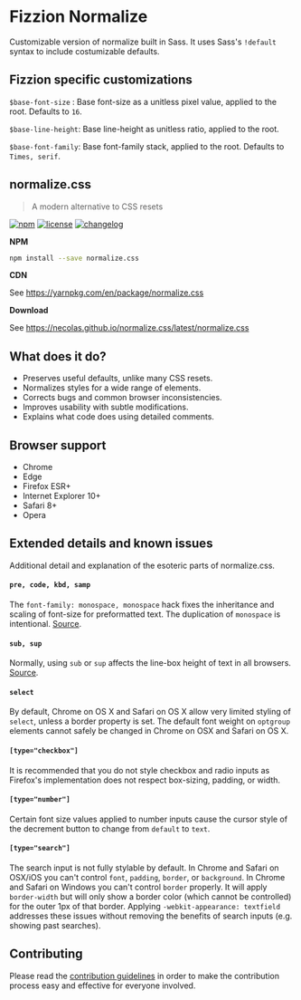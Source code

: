 # Fizzion Normalize

Customizable version of normalize built in Sass. It uses Sass's `!default`
syntax to include costumizable defaults.

## Fizzion specific customizations

`$base-font-size` : Base font-size as a unitless pixel value, applied to the
root.  Defaults to `16`.

`$base-line-height`: Base line-height as unitless ratio, applied to the root.

`$base-font-family`: Base font-family stack, applied to the root.  Defaults to
`Times, serif`.


## normalize.css

> A modern alternative to CSS resets

[![npm][npm-image]][npm-url] [![license][license-image]][license-url]
[![changelog][changelog-image]][changelog-url]


**NPM**

```sh
npm install --save normalize.css
```

**CDN**

See https://yarnpkg.com/en/package/normalize.css

**Download**

See https://necolas.github.io/normalize.css/latest/normalize.css


## What does it do?

* Preserves useful defaults, unlike many CSS resets.
* Normalizes styles for a wide range of elements.
* Corrects bugs and common browser inconsistencies.
* Improves usability with subtle modifications.
* Explains what code does using detailed comments.


## Browser support

* Chrome
* Edge
* Firefox ESR+
* Internet Explorer 10+
* Safari 8+
* Opera


## Extended details and known issues

Additional detail and explanation of the esoteric parts of normalize.css.

#### `pre, code, kbd, samp`

The `font-family: monospace, monospace` hack fixes the inheritance and scaling
of font-size for preformatted text. The duplication of `monospace` is
intentional. [Source](https://en.wikipedia.org/wiki/User:Davidgothberg/Test59).

#### `sub, sup`

Normally, using `sub` or `sup` affects the line-box height of text in all
browsers. [Source](https://gist.github.com/413930).

#### `select`

By default, Chrome on OS X and Safari on OS X allow very limited styling of
`select`, unless a border property is set. The default font weight on `optgroup`
elements cannot safely be changed in Chrome on OSX and Safari on OS X.

#### `[type="checkbox"]`

It is recommended that you do not style checkbox and radio inputs as Firefox's
implementation does not respect box-sizing, padding, or width.

#### `[type="number"]`

Certain font size values applied to number inputs cause the cursor style of the
decrement button to change from `default` to `text`.

#### `[type="search"]`

The search input is not fully stylable by default. In Chrome and Safari on
OSX/iOS you can't control `font`, `padding`, `border`, or `background`. In
Chrome and Safari on Windows you can't control `border` properly. It will apply
`border-width` but will only show a border color (which cannot be controlled)
for the outer 1px of that border. Applying `-webkit-appearance: textfield`
addresses these issues without removing the benefits of search inputs (e.g.
showing past searches).

## Contributing

Please read the [contribution guidelines](CONTRIBUTING.md) in order to make the
contribution process easy and effective for everyone involved.


[changelog-image]: https://img.shields.io/badge/changelog-md-blue.svg?style=flat-square
[changelog-url]: CHANGELOG.md
[license-image]: https://img.shields.io/npm/l/fizzion-normalize.svg?style=flat-square
[license-url]: LICENSE.md
[npm-image]: https://img.shields.io/npm/v/fizzion-normalize.svg?style=flat-square
[npm-url]: https://www.npmjs.com/package/fizzion-normalize
